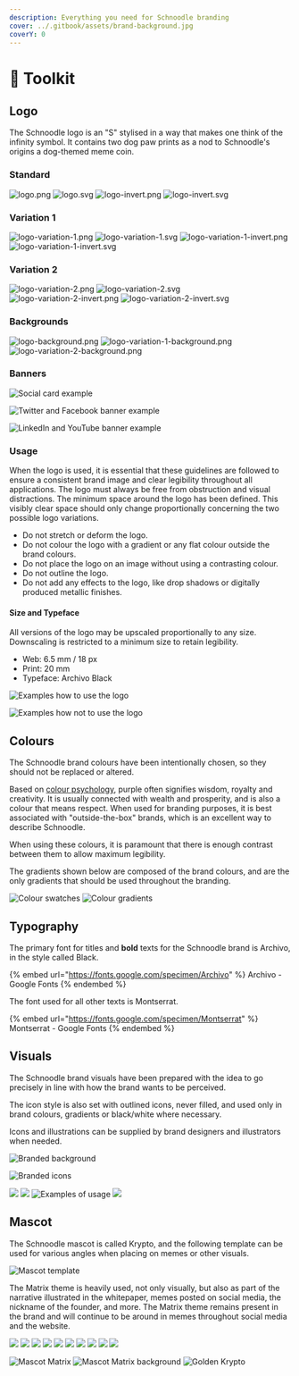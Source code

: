 ```yaml
---
description: Everything you need for Schnoodle branding
cover: ../.gitbook/assets/brand-background.jpg
coverY: 0
---
```


# 🧰 Toolkit

## Logo

The Schnoodle logo is an "S" stylised in a way that makes one think of the infinity symbol. It contains two dog paw prints as a nod to Schnoodle's origins a dog-themed meme coin.

### Standard

![logo.png](../.gitbook/assets/logo.png) ![logo.svg](../.gitbook/assets/logo.svg) ![logo-invert.png](../.gitbook/assets/logo-invert.png) ![logo-invert.svg](../.gitbook/assets/logo-invert.svg)

### Variation 1

![logo-variation-1.png](../.gitbook/assets/logo-variation-1.png) ![logo-variation-1.svg](../.gitbook/assets/logo-variation-1.svg) ![logo-variation-1-invert.png](../.gitbook/assets/logo-variation-1-invert.png) ![logo-variation-1-invert.svg](../.gitbook/assets/logo-variation-1-invert.svg)

### Variation 2

![logo-variation-2.png](../.gitbook/assets/logo-variation-2.png) ![logo-variation-2.svg](../.gitbook/assets/logo-variation-2.svg) ![logo-variation-2-invert.png](../.gitbook/assets/logo-variation-2-invert.png) ![logo-variation-2-invert.svg](../.gitbook/assets/logo-variation-2-invert.svg)

### Backgrounds

![logo-background.png](../.gitbook/assets/logo-background.png) ![logo-variation-1-background.png](../.gitbook/assets/logo-variation-1-background.png) ![logo-variation-2-background.png](../.gitbook/assets/logo-variation-2-background.png)

### Banners

![Social card example](../.gitbook/assets/logo-social.png)

![Twitter and Facebook banner example](../.gitbook/assets/logo-banner-1.png)

![LinkedIn and YouTube banner example](../.gitbook/assets/logo-banner-2.png)

### Usage

When the logo is used, it is essential that these guidelines are followed to ensure a consistent brand image and clear legibility throughout all applications. The logo must always be free from obstruction and visual distractions. The minimum space around the logo has been defined. This visibly clear space should only change proportionally concerning the two possible logo variations.

* Do not stretch or deform the logo.
* Do not colour the logo with a gradient or any flat colour outside the brand colours.
* Do not place the logo on an image without using a contrasting colour.
* Do not outline the logo.
* Do not add any effects to the logo, like drop shadows or digitally produced metallic finishes.

#### Size and Typeface

All versions of the logo may be upscaled proportionally to any size. Downscaling is restricted to a minimum size to retain legibility.

* Web: 6.5 mm / 18 px
* Print: 20 mm
* Typeface: Archivo Black

![Examples how to use the logo](../.gitbook/assets/logo-how-to-use.svg)

![Examples how not to use the logo](../.gitbook/assets/logo-how-not-to-use.svg)

## Colours

The Schnoodle brand colours have been intentionally chosen, so they should not be replaced or altered.

Based on [colour psychology](https://en.wikipedia.org/wiki/Color\_psychology), purple often signifies wisdom, royalty and creativity. It is usually connected with wealth and prosperity, and is also a colour that means respect. When used for branding purposes, it is best associated with "outside-the-box" brands, which is an excellent way to describe Schnoodle.

When using these colours, it is paramount that there is enough contrast between them to allow maximum legibility.

The gradients shown below are composed of the brand colours, and are the only gradients that should be used throughout the branding.

![Colour swatches](../.gitbook/assets/brand-colour-swatches.svg) ![Colour gradients](../.gitbook/assets/brand-colour-gradients.svg)

## Typography

The primary font for titles and **bold** texts for the Schnoodle brand is Archivo, in the style called Black.

{% embed url="https://fonts.google.com/specimen/Archivo" %}
Archivo - Google Fonts
{% endembed %}

The font used for all other texts is Montserrat.

{% embed url="https://fonts.google.com/specimen/Montserrat" %}
Montserrat - Google Fonts
{% endembed %}

## Visuals

The Schnoodle brand visuals have been prepared with the idea to go precisely in line with how the brand wants to be perceived.

The icon style is also set with outlined icons, never filled, and used only in brand colours, gradients or black/white where necessary.

Icons and illustrations can be supplied by brand designers and illustrators when needed.

![Branded background](../.gitbook/assets/brand-background.jpg)

![Branded icons](../.gitbook/assets/brand-icons.svg)

![](../.gitbook/assets/brand-example-1.jpg) ![](../.gitbook/assets/brand-example-2.jpg) ![Examples of usage](../.gitbook/assets/brand-example-3.jpg) ![](../.gitbook/assets/brand-example-4.jpg)

## Mascot

The Schnoodle mascot is called Krypto, and the following template can be used for various angles when placing on memes or other visuals.

![Mascot template](../.gitbook/assets/mascot-template.png)

The Matrix theme is heavily used, not only visually, but also as part of the narrative illustrated in the whitepaper, memes posted on social media, the nickname of the founder, and more. The Matrix theme remains present in the brand and will continue to be around in memes throughout social media and the website.

![](../.gitbook/assets/mascot-shades-10.png) ![](../.gitbook/assets/mascot-shades-9.png) ![](../.gitbook/assets/mascot-shades-8.png) ![](../.gitbook/assets/mascot-shades-7.png) ![](../.gitbook/assets/mascot-shades-6.png) ![](../.gitbook/assets/mascot-shades-5.png) ![](../.gitbook/assets/mascot-shades-4.png) ![](../.gitbook/assets/mascot-shades-3.png) ![](../.gitbook/assets/mascot-shades-2.png) ![](../.gitbook/assets/mascot-shades-1.png)

![Mascot Matrix](../.gitbook/assets/mascot-matrix.png) ![Mascot Matrix background](../.gitbook/assets/mascot-matrix-bg.png) ![Golden Krypto](../.gitbook/assets/mascot-golden.png)
